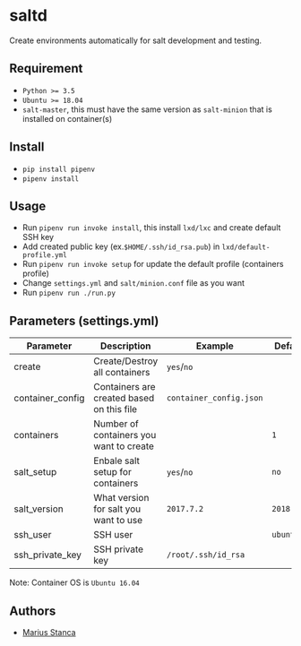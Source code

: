 # saltd

Create environments automatically for salt development and testing.

## Requirement

* `Python >= 3.5`
* `Ubuntu >= 18.04`
* `salt-master`, this must have the same version as `salt-minion` that is installed on container(s)

## Install

* `pip install pipenv`
* `pipenv install`

## Usage

* Run `pipenv run invoke install`, this install `lxd/lxc` and create default SSH key
* Add created public key (ex.`$HOME/.ssh/id_rsa.pub`) in `lxd/default-profile.yml`
* Run `pipenv run invoke setup` for update the default profile (containers profile)
* Change `settings.yml` and `salt/minion.conf` file as you want
* Run `pipenv run ./run.py`

## Parameters (settings.yml)

| Parameter | Description | Example | Default |
|-----------|-------------|---------|---------|
| create | Create/Destroy all containers | `yes`/`no` | |
| container_config | Containers are created based on this file | `container_config.json` | |
| containers | Number of containers you want to create | | `1` |
| salt_setup | Enbale salt setup for containers | `yes`/`no` | `no` |
| salt_version | What version for salt you want to use | `2017.7.2` | `2018.3.2` |
| ssh_user | SSH user | | `ubuntu` |
| ssh_private_key| SSH private key | `/root/.ssh/id_rsa` | |

Note: Container OS is `Ubuntu 16.04`

## Authors

* [Marius Stanca](mailto:me@marius.xyz)
